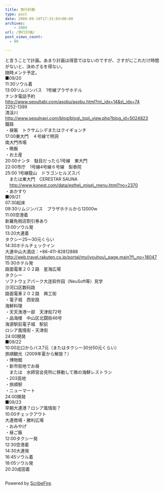 ```yaml
---
title: 旅行計画
type: post
date: 2009-09-18T17:33:03+00:00
archives:
    - 2009
url: /旅行計画/
post_views_count:
  - 90

---
```

と言うことで計画。あまり計画は得意ではないのですが、さすがにこれだけ時間がないと、決めざるを得ない。  
随時メンテ予定。  
■09/20  
11:30ソウル着  
13:00リムジンバス　1号線プラザホテル  
ナンタ電話予約  
http://www.seoultabi.com/asobu/asobu.html?m\_idx=14&s\_idx=74  
2252-1399  
清渓川  
http://www.seoulnavi.com/blog/blog\_top\_view.php?blog_id=5024823  
鐘路  
・昼飯　トクサムシデまたはクイギョンチ  
17:00東大門　４号線で明洞  
南大門市場  
・晩飯  
・お土産  
20:00ナンタ　駄目だったら1号線　東大門  
22:00市庁　1号線4号線６号線　梨泰院  
25:00 1号線龍山　ドラゴンヒルズスパ  
　または東大門　CERESTAR SAUNA  
　http://www.konest.com/data/esthe\_mise\_menu.html?no=2370  
・あかすり  
■09/21  
07:30起床  
09:30リムジンバス　プラザホテルから12000w  
11:00空港着  
新羅免税店割引券あり  
13:00ソウル発  
13:20大連着  
タクシー25〜30元くらい  
14:30ホテルチェックイン  
大連中山大酒店：+86-411-82812888  
http://web.travel.rakuten.co.jp/portal/my/jyouhou\_page.main?f\_no=18047  
15:30ホテル発  
路面電車２０２路　星海広場  
タクシー  
ソフトウェアパーク大连软件园（NeuSoft等）見学  
<span class="adr" id="adr" dir="ltr"><span class="locality"></span>沙河口区<span class="value">数码路</span></span>‎  
路面電車２０２路　興工街  
・電子城　西安路  
海鮮料理  
・天天漁港一部　天津街72号  
・品海楼　中山区北闘街46号  
海源駅前電子城　駅前  
ロシア風情街・天津街  
24:00開発  
■09/22  
10:00北口からバス7元（またはタクシー30分50元くらい）  
旅順観光（2009年夏から解放？）  
・博物館  
・新市街地でお昼  
　または　水師営会見所に移動して隣の海鮮レストラン  
・203高地  
・旅順駅  
・ニューマート  
24:00開発  
■09/23  
早朝大連港？ロシア風情街？  
10:00チェックアウト  
大連商場・勝利広場  
・おみやげ  
・昼ご飯  
12:00タクシー発  
12:30空港着  
14:30大連発  
16:45ソウル着  
18:05ソウル発  
20:20成田着

<div class="zemanta-pixie">
  <img class="zemanta-pixie-img" alt="" src="https://i1.wp.com/img.zemanta.com/pixy.gif" data-recalc-dims="1" />
</div>

<p class="scribefire-powered">
  Powered by <a href="http://www.scribefire.com/">ScribeFire</a>.
</p>